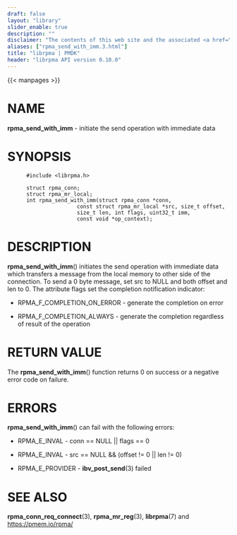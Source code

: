 ```yaml
---
draft: false
layout: "library"
slider_enable: true
description: ""
disclaimer: "The contents of this web site and the associated <a href=\"https://github.com/pmem\">GitHub repositories</a> are BSD-licensed open source."
aliases: ["rpma_send_with_imm.3.html"]
title: "librpma | PMDK"
header: "librpma API version 0.10.0"
---
```

{{< manpages >}}

[comment]: <> (SPDX-License-Identifier: BSD-3-Clause)
[comment]: <> (Copyright 2020, Intel Corporation)

NAME
====

**rpma\_send\_with\_imm** - initiate the send operation with immediate
data

SYNOPSIS
========

          #include <librpma.h>

          struct rpma_conn;
          struct rpma_mr_local;
          int rpma_send_with_imm(struct rpma_conn *conn,
                          const struct rpma_mr_local *src, size_t offset,
                          size_t len, int flags, uint32_t imm,
                          const void *op_context);

DESCRIPTION
===========

**rpma\_send\_with\_imm**() initiates the send operation with immediate
data which transfers a message from the local memory to other side of
the connection. To send a 0 byte message, set src to NULL and both
offset and len to 0. The attribute flags set the completion notification
indicator:

-   RPMA\_F\_COMPLETION\_ON\_ERROR - generate the completion on error

-   RPMA\_F\_COMPLETION\_ALWAYS - generate the completion regardless of
    result of the operation

RETURN VALUE
============

The **rpma\_send\_with\_imm**() function returns 0 on success or a
negative error code on failure.

ERRORS
======

**rpma\_send\_with\_imm**() can fail with the following errors:

-   RPMA\_E\_INVAL - conn == NULL \|\| flags == 0

-   RPMA\_E\_INVAL - src == NULL && (offset != 0 \|\| len != 0)

-   RPMA\_E\_PROVIDER - **ibv\_post\_send**(3) failed

SEE ALSO
========

**rpma\_conn\_req\_connect**(3), **rpma\_mr\_reg**(3), **librpma**(7)
and https://pmem.io/rpma/
